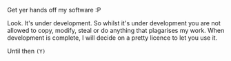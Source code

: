 Get yer hands off my software :P

Look. It's under development. So whilst it's under development you are not allowed to copy, modify, steal or do anything that plagarises my work. When development is complete, I will decide on a pretty licence to let you use it.

Until then `(Y)`

